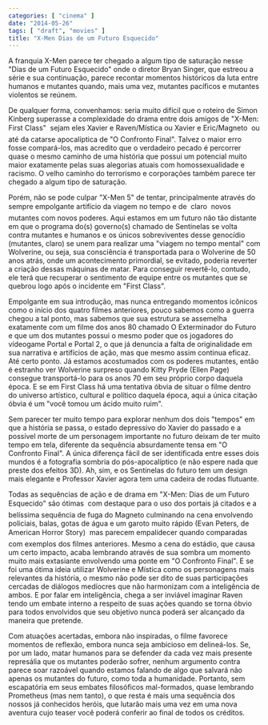 ```yaml
---
categories: [ "cinema" ]
date: "2014-05-26"
tags: [ "draft", "movies" ]
title: "X-Men Dias de um Futuro Esquecido"
---
```

A franquia X-Men parece ter chegado a algum tipo de saturação nesse
"Dias de um Futuro Esquecido" onde o diretor Bryan Singer, que estreou
a série e sua continuação, parece recontar momentos históricos da
luta entre humanos e mutantes quando, mais uma vez, mutantes pacíficos
e mutantes violentos se reúnem.

De qualquer forma, convenhamos: seria muito difícil que o roteiro de
Simon Kinberg superasse a complexidade do drama entre dois amigos de
"X-Men: First Class"  sejam eles Xavier e Raven/Mística ou Xavier
e Eric/Magneto  ou até da catarse apocalíptica de "O Confronto
Final". Talvez o maior erro fosse compará-los, mas acredito que o
verdadeiro pecado é percorrer quase o mesmo caminho de uma história
que possui um potencial muito maior exatamente pelas suas alegorias
atuais com homossexualidade e racismo. O velho caminho do terrorismo e
corporações também parece ter chegado a algum tipo de saturação.

Porém, não se pode culpar "X-Men 5" de tentar, principalmente através
do sempre empolgante artifício da viagem no tempo e de  claro  novos
mutantes com novos poderes. Aqui estamos em um futuro não tão distante
em que o programa do(s) governo(s) chamado de Sentinelas se volta contra
mutantes e humanos e os únicos sobreviventes desse genocídio (mutantes,
claro) se unem para realizar uma "viagem no tempo mental" com Wolverine,
ou seja, sua consciência é transportada para o Wolverine de 50 anos
atrás, onde um acontecimento primordial, se evitado, poderia reverter a
criação dessas máquinas de matar. Para conseguir revertê-lo, contudo,
ele terá que recuperar o sentimento de equipe entre os mutantes que se
quebrou logo após o incidente em "First Class".

Empolgante em sua introdução, mas nunca entregando momentos icônicos
como o início dos quatro filmes anteriores, pouco sabemos como a guerra
chegou a tal ponto, mas sabemos que sua estrutura se assemelha exatamente
com um filme dos anos 80 chamado O Exterminador do Futuro e que um dos
mutantes possui o mesmo poder que os jogadores do vídeogame Portal e
Portal 2, o que já denuncia a falta de originalidade em sua narrativa
e artifícios de ação, mas que mesmo assim continua eficaz. Até
certo ponto. Já estamos acostumados com os poderes mutantes, então é
estranho ver Wolverine surpreso quando Kitty Pryde (Ellen Page) consegue
transportá-lo para os anos 70 em seu próprio corpo daquela época. E
se em First Class há uma tentativa óbvia de situar o filme dentro do
universo artístico, cultural e político daquela época, aqui a única
citação óbvia é um "você tomou um ácido muito ruim".

Sem parecer ter muito tempo para explorar nenhum dos dois "tempos"
em que a história se passa, o estado depressivo do Xavier do passado
e a possível morte de um personagem importante no futuro deixam de
ter muito tempo em tela, diferente da sequência absurdamente tensa em
"O Confronto Final". A única diferença fácil de ser identificada
entre esses dois mundos é a fotografia sombria do pós-apocalíptico
(e não espere nada que preste dos efeitos 3D). Ah, sim, e os Sentinelas
do futuro tem um design mais elegante e Professor Xavier agora tem uma
cadeira de rodas flutuante.

Todas as sequências de ação e de drama em "X-Men: Dias de um Futuro
Esquecido" são ótimas  com destaque para o uso dos portais já
citados e a belíssima sequência de fuga do Magneto culminando na cena
envolvendo policiais, balas, gotas de água e um garoto muito rápido
(Evan Peters, de American Horror Story)  mas parecem empalidecer
quando comparadas com exemplos dos filmes anteriores. Mesmo a cena
do estádio, que causa um certo impacto, acaba lembrando através de
sua sombra um momento muito mais extasiante envolvendo uma ponte em "O
Confronto Final". E se foi uma ótima ideia utilizar Wolverine e Mística
como os personagens mais relevantes da história, o mesmo não pode ser
dito de suas participações cercadas de diálogos medíocres que não
harmonizam com a inteligência de ambos. E por falar em inteligência,
chega a ser inviável imaginar Raven tendo um embate interno a respeito
de suas ações quando se torna óbvio para todos envolvidos que seu
objetivo nunca poderá ser alcançado da maneira que pretende.

Com atuações acertadas, embora não inspiradas, o filme favorece
momentos de reflexão, embora nunca seja ambicioso em delineá-los. Se,
por um lado, matar humanos para se defender da cada vez mais presente
represália que os mutantes poderão sofrer, nenhum argumento contra
parece soar razoável quando estamos falando de algo que salvará não
apenas os mutantes do futuro, como toda a humanidade. Portanto, sem
escapatória em seus embates filosóficos mal-formados, quase lembrando
Prometheus (mas nem tanto), o que resta é mais uma sequência dos nossos
já conhecidos heróis, que lutarão mais uma vez em uma nova aventura
cujo teaser você poderá conferir ao final de todos os créditos.
